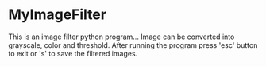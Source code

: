 # MyImageFilter
This is an image filter python program... Image can be converted into grayscale, color and threshold. After running the program press 'esc' button to exit or 's' to save the filtered images.

